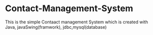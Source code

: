 # Contact-Management-System
This is the simple Contaact management System which is created with Java, javaSwing(framwork), jdbc,mysql(database) 
